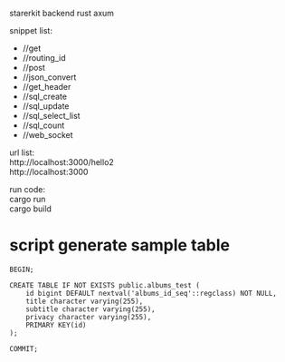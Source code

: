 starerkit backend rust axum    

snippet list:  
- //get
- //routing_id
- //post
- //json_convert
- //get_header
- //sql_create
- //sql_update
- //sql_select_list
- //sql_count
- //web_socket

url list:  
http://localhost:3000/hello2  
http://localhost:3000  

run code:  
cargo run  
cargo build  



<h1>script generate sample table</h1>


```
BEGIN;

CREATE TABLE IF NOT EXISTS public.albums_test (
	id bigint DEFAULT nextval('albums_id_seq'::regclass) NOT NULL,
	title character varying(255),
	subtitle character varying(255),
	privacy character varying(255),
	PRIMARY KEY(id)
);

COMMIT;
```
